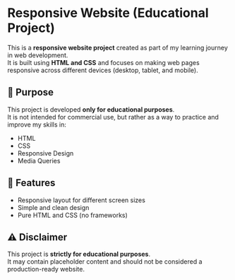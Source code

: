 # Responsive Website (Educational Project)

This is a **responsive website project** created as part of my learning journey in web development.  
It is built using **HTML and CSS** and focuses on making web pages responsive across different devices (desktop, tablet, and mobile).  

## 🚀 Purpose
This project is developed **only for educational purposes**.  
It is not intended for commercial use, but rather as a way to practice and improve my skills in:
- HTML
- CSS
- Responsive Design
- Media Queries

## 📱 Features
- Responsive layout for different screen sizes  
- Simple and clean design  
- Pure HTML and CSS (no frameworks)  

## ⚠️ Disclaimer
This project is **strictly for educational purposes**.  
It may contain placeholder content and should not be considered a production-ready website.
